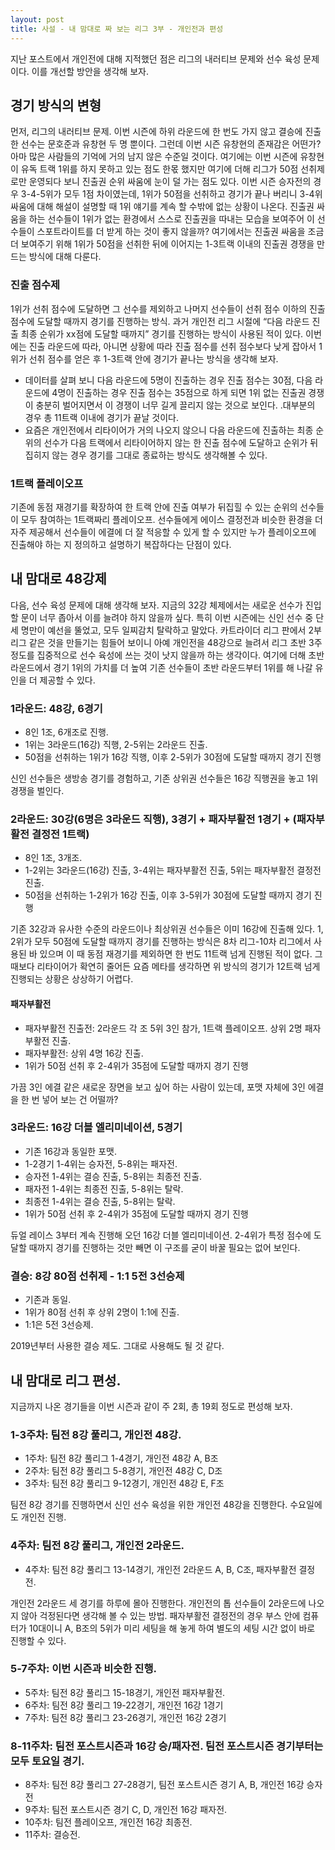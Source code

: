 ```yaml
---
layout: post
title: 사설 - 내 맘대로 짜 보는 리그 3부 - 개인전과 편성
---
```



지난 포스트에서 개인전에 대해 지적했던 점은 리그의 내러티브 문제와 선수 육성 문제이다. 이를 개선할 방안을 생각해 보자.

## 경기 방식의 변형

먼저, 리그의 내러티브 문제. 이번 시즌에 하위 라운드에 한 번도 가지 않고 결승에 진출한 선수는 문호준과 유창현 두 명 뿐이다. 그런데 이번 시즌 유창현의 존재감은 어떤가? 아마 많은 사람들의 기억에 거의 남지 않은 수준일 것이다. 여기에는 이번 시즌에 유창현이 유독 트랙 1위를 하지 못하고 있는 점도 한몫 했지만 여기에 더해 리그가 50점 선취제로만 운영되다 보니 진출권 순위 싸움에 눈이 덜 가는 점도 있다. 이번 시즌 승자전의 경우 3-4-5위가 모두 1점 차이였는데, 1위가 50점을 선취하고 경기가 끝나 버리니 3-4위 싸움에 대해 해설이 설명할 때 1위 얘기를 계속 할 수밖에 없는 상황이 나온다. 진출권 싸움을 하는 선수들이 1위가 없는 환경에서 스스로 진출권을 따내는 모습을 보여주어 이 선수들이 스포트라이트를 더 받게 하는 것이 좋지 않을까? 
여기에서는 진출권 싸움을 조금 더 보여주기 위해 1위가 50점을 선취한 뒤에 이어지는 1-3트랙 이내의 진출권 경쟁을 만드는 방식에 대해 다룬다.

### 진출 점수제
1위가 선취 점수에 도달하면 그 선수를 제외하고 나머지 선수들이 선취 점수 이하의  진출 점수에 도달할 때까지 경기를 진행하는 방식. 과거 개인전 리그 시절에 “다음 라운드 진출 최종 순위가 xx점에 도달할 때까지” 경기를 진행하는 방식이 사용된 적이 있다. 이번에는 진출 라운드에 따라, 아니면 상황에 따라 진출 점수를 선취 점수보다 낮게 잡아서 1위가 선취 점수를 얻은 후 1-3트랙 안에 경기가 끝나는 방식을 생각해 보자. 

* 데이터를 살펴 보니 다음 라운드에 5명이 진출하는 경우 진출 점수는 30점, 다음 라운드에 4명이 진출하는 경우 진출 점수는 35점으로 하게 되면 1위 없는 진출권 경쟁이 충분히 벌어지면서 이 경쟁이 너무 길게 끌리지 않는 것으로 보인다. .대부분의 경우 총 11트랙 이내에 경기가 끝날 것이다.
* 요즘은 개인전에서 리타이어가 거의 나오지 않으니 다음 라운드에 진출하는 최종 순위의 선수가 다음 트랙에서 리타이어하지 않는 한 진출 점수에 도달하고 순위가 뒤집히지 않는 경우 경기를 그대로 종료하는 방식도 생각해볼 수 있다.

### 1트랙 플레이오프

기존에 동점 재경기를 확장하여 한 트랙 안에 진출 여부가 뒤집힐 수 있는 순위의 선수들이 모두 참여하는 1트랙짜리 플레이오프. 선수들에게 에이스 결정전과 비슷한 환경을 더 자주 제공해서 선수들이 에결에 더 잘 적응할 수 있게 할 수 있지만 누가 플레이오프에 진출해야 하는 지 정의하고 설명하기 복잡하다는 단점이 있다.

## 내 맘대로 48강제

다음, 선수 육성 문제에 대해 생각해 보자. 지금의 32강 체제에서는 새로운 선수가 진입할 문이 너무 좁아서 이를 늘려야 하지 않을까 싶다. 특히 이번 시즌에는 신인 선수 중 단 세 명만이 예선을 뚤었고, 모두 일찌감치 탈락하고 말았다. 
카트라이더 리그 판에서 2부 리그 같은 것을 만들기는 힘들어 보이니 아예 개인전을 48강으로 늘려서 리그 초반 3주 정도를 집중적으로 선수 육성에 쓰는 것이 낫지 않을까 하는 생각이다. 
여기에 더해 초반 라운드에서 경기 1위의 가치를 더 높여 기존 선수들이 초반 라운드부터 1위를 해 나갈 유인을 더 제공할 수 있다.

### 1라운드: 48강, 6경기
* 8인 1조, 6개조로 진행. 
* 1위는 3라운드(16강) 직행, 2-5위는 2라운드 진출. 
* 50점을 선취하는 1위가 16강 직행, 이후 2-5위가 30점에 도달할 때까지 경기 진행

신인 선수들은 생방송 경기를 경험하고, 기존 상위권 선수들은 16강 직행권을 놓고 1위 경쟁을 벌인다.

### 2라운드: 30강(6명은 3라운드 직행), 3경기 + 패자부활전 1경기 + (패자부활전 결정전 1트랙) 
* 8인 1조, 3개조.
* 1-2위는 3라운드(16강) 진출, 3-4위는 패자부활전 진출, 5위는 패자부활전 결정전 진출.
* 50점을 선취하는 1-2위가 16강 진출, 이후 3-5위가 30점에 도달할 때까지 경기 진행

기존 32강과 유사한 수준의 라운드이나 최상위권 선수들은 이미 16강에 진출해 있다. 1, 2위가 모두 50점에 도달할 때까지 경기를 진행하는 방식은 8차 리그-10차 리그에서 사용된 바 있으며 이 때 동점 재경기를 제외하면 한 번도 11트랙 넘게 진행된 적이 없다. 그 때보다 리타이어가 확연히 줄어든 요즘 메타를 생각하면 위 방식의 경기가 12트랙 넘게 진행되는 상황은 상상하기 어렵다.

#### 패자부활전
* 패자부활전 진출전: 2라운드 각 조 5위 3인 참가, 1트랙 플레이오프. 상위 2명 패자부활전 진출. 
* 패자부활전: 상위 4명 16강 진출.
* 1위가 50점 선취 후 2-4위가 35점에 도달할 때까지 경기 진행

가끔 3인 에결 같은 새로운 장면을 보고 싶어 하는 사람이 있는데, 포맷 자체에 3인 에결을 한 번 넣어 보는 건 어떨까?

### 3라운드: 16강 더블 엘리미네이션, 5경기
* 기존 16강과 동일한 포맷. 
* 1-2경기 1-4위는 승자전, 5-8위는 패자전.
* 승자전 1-4위는 결승 진출, 5-8위는 최종전 진출.
* 패자전 1-4위는 최종전 진출, 5-8위는 탈락.
* 최종전 1-4위는 결승 진출, 5-8위는 탈락.
* 1위가 50점 선취 후 2-4위가 35점에 도달할 때까지 경기 진행

듀얼 레이스 3부터 계속 진행해 오던 16강 더블 엘리미네이션. 2-4위가 특정 점수에 도달할 때까지 경기를 진행하는 것만 빼면 이 구조를 굳이 바꿀 필요는 없어 보인다.

### 결승: 8강 80점 선취제 - 1:1 5전 3선승제
* 기존과 동일.
* 1위가 80점 선취 후 상위 2명이 1:1에 진출.
* 1:1은 5전 3선승제.

2019년부터 사용한 결승 제도. 그대로 사용해도 될 것 같다.

## 내 맘대로 리그 편성.

지금까지 나온 경기들을 이번 시즌과 같이 주 2회, 총 19회 정도로 편성해 보자.

### 1-3주차: 팀전 8강 풀리그, 개인전 48강.
* 1주차: 팀전 8강 풀리그 1-4경기, 개인전 48강 A, B조
* 2주차: 팀전 8강 풀리그 5-8경기, 개인전 48강 C, D조
* 3주차: 팀전 8강 풀리그 9-12경기, 개인전 48강 E, F조

팀전 8강 경기를 진행하면서 신인 선수 육성을 위한 개인전 48강을 진행한다. 수요일에도 개인전 진행.

### 4주차: 팀전 8강 풀리그, 개인전 2라운드.
* 4주차: 팀전 8강 풀리그 13-14경기, 개인전 2라운드 A, B, C조, 패자부활전 결정전.

개인전 2라운드 세 경기를 하루에 몰아 진행한다. 개인전의 톱 선수들이 2라운드에 나오지 않아 걱정된다면 생각해 볼 수 있는 방법. 패자부활전 결정전의 경우 부스 안에 컴퓨터가 10대이니 A, B조의 5위가 미리 세팅을 해 놓게 하여 별도의 세팅 시간 없이 바로 진행할 수 있다.

### 5-7주차: 이번 시즌과 비슷한 진행.
* 5주차: 팀전 8강 풀리그 15-18경기, 개인전 패자부활전.
* 6주차: 팀전 8강 풀리그 19-22경기, 개인전 16강 1경기
* 7주차: 팀전 8강 풀리그 23-26경기, 개인전 16강 2경기

### 8-11주차: 팀전 포스트시즌과 16강 승/패자전. 팀전 포스트시즌 경기부터는 모두 토요일 경기.
* 8주차: 팀전 8강 풀리그 27-28경기, 팀전 포스트시즌 경기 A, B, 개인전 16강 승자전
* 9주차: 팀전 포스트시즌 경기 C, D, 개인전 16강 패자전.
* 10주차: 팀전 플레이오프, 개인전 16강 최종전.
* 11주차: 결승전.

